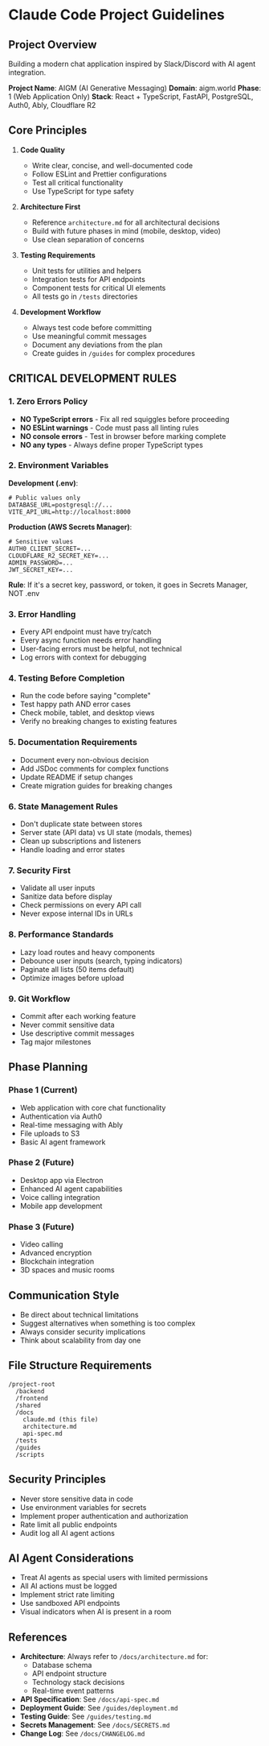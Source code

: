 # Claude Code Project Guidelines

## Project Overview
Building a modern chat application inspired by Slack/Discord with AI agent integration.

**Project Name**: AIGM (AI Generative Messaging)
**Domain**: aigm.world
**Phase**: 1 (Web Application Only)
**Stack**: React + TypeScript, FastAPI, PostgreSQL, Auth0, Ably, Cloudflare R2

## Core Principles

1. **Code Quality**
   - Write clear, concise, and well-documented code
   - Follow ESLint and Prettier configurations
   - Test all critical functionality
   - Use TypeScript for type safety

2. **Architecture First**
   - Reference `architecture.md` for all architectural decisions
   - Build with future phases in mind (mobile, desktop, video)
   - Use clean separation of concerns

3. **Testing Requirements**
   - Unit tests for utilities and helpers
   - Integration tests for API endpoints
   - Component tests for critical UI elements
   - All tests go in `/tests` directories

4. **Development Workflow**
   - Always test code before committing
   - Use meaningful commit messages
   - Document any deviations from the plan
   - Create guides in `/guides` for complex procedures

## CRITICAL DEVELOPMENT RULES

### 1. Zero Errors Policy
- **NO TypeScript errors** - Fix all red squiggles before proceeding
- **NO ESLint warnings** - Code must pass all linting rules
- **NO console errors** - Test in browser before marking complete
- **NO any types** - Always define proper TypeScript types

### 2. Environment Variables
**Development (.env)**:
```
# Public values only
DATABASE_URL=postgresql://...
VITE_API_URL=http://localhost:8000
```

**Production (AWS Secrets Manager)**:
```
# Sensitive values
AUTH0_CLIENT_SECRET=...
CLOUDFLARE_R2_SECRET_KEY=...
ADMIN_PASSWORD=...
JWT_SECRET_KEY=...
```

**Rule**: If it's a secret key, password, or token, it goes in Secrets Manager, NOT .env

### 3. Error Handling
- Every API endpoint must have try/catch
- Every async function needs error handling
- User-facing errors must be helpful, not technical
- Log errors with context for debugging

### 4. Testing Before Completion
- Run the code before saying "complete"
- Test happy path AND error cases
- Check mobile, tablet, and desktop views
- Verify no breaking changes to existing features

### 5. Documentation Requirements
- Document every non-obvious decision
- Add JSDoc comments for complex functions
- Update README if setup changes
- Create migration guides for breaking changes

### 6. State Management Rules
- Don't duplicate state between stores
- Server state (API data) vs UI state (modals, themes)
- Clean up subscriptions and listeners
- Handle loading and error states

### 7. Security First
- Validate all user inputs
- Sanitize data before display
- Check permissions on every API call
- Never expose internal IDs in URLs

### 8. Performance Standards
- Lazy load routes and heavy components
- Debounce user inputs (search, typing indicators)
- Paginate all lists (50 items default)
- Optimize images before upload

### 9. Git Workflow
- Commit after each working feature
- Never commit sensitive data
- Use descriptive commit messages
- Tag major milestones

## Phase Planning

### Phase 1 (Current)
- Web application with core chat functionality
- Authentication via Auth0
- Real-time messaging with Ably
- File uploads to S3
- Basic AI agent framework

### Phase 2 (Future)
- Desktop app via Electron
- Enhanced AI agent capabilities
- Voice calling integration
- Mobile app development

### Phase 3 (Future)
- Video calling
- Advanced encryption
- Blockchain integration
- 3D spaces and music rooms

## Communication Style
- Be direct about technical limitations
- Suggest alternatives when something is too complex
- Always consider security implications
- Think about scalability from day one

## File Structure Requirements
```
/project-root
  /backend
  /frontend
  /shared
  /docs
    claude.md (this file)
    architecture.md
    api-spec.md
  /tests
  /guides
  /scripts
```

## Security Principles
- Never store sensitive data in code
- Use environment variables for secrets
- Implement proper authentication and authorization
- Rate limit all public endpoints
- Audit log all AI agent actions

## AI Agent Considerations
- Treat AI agents as special users with limited permissions
- All AI actions must be logged
- Implement strict rate limiting
- Use sandboxed API endpoints
- Visual indicators when AI is present in a room

## References
- **Architecture**: Always refer to `/docs/architecture.md` for:
  - Database schema
  - API endpoint structure  
  - Technology stack decisions
  - Real-time event patterns
- **API Specification**: See `/docs/api-spec.md`
- **Deployment Guide**: See `/guides/deployment.md`
- **Testing Guide**: See `/guides/testing.md`
- **Secrets Management**: See `/docs/SECRETS.md`
- **Change Log**: See `/docs/CHANGELOG.md`